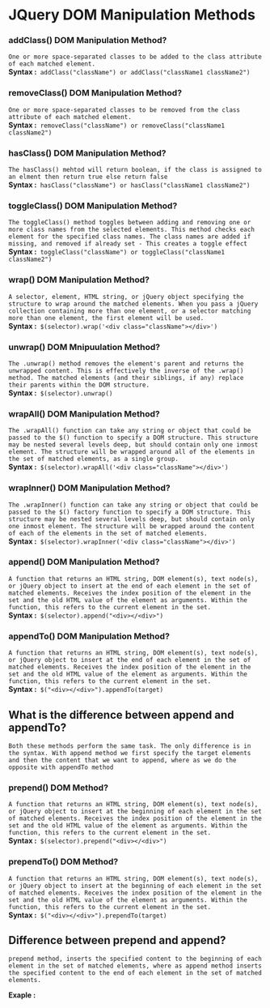 # JQuery DOM Manipulation Methods
### addClass() DOM Manipulation Method?
`One or more space-separated classes to be added to the class attribute of each matched element.`</br>
**Syntax :**` addClass("className") or addClass("className1 className2")`</br>
### removeClass() DOM Manipulation Method?
`One or more space-separated classes to be removed from the class attribute of each matched element.`</br>
**Syntax :**` removeClass("className") or removeClass("className1 className2")`</br>
### hasClass() DOM Manipulation Method?
`The hasClass() mehtod will return boolean, if the class is assigned to an elment then return true else return false`</br>
**Syntax :**` hasClass("className") or hasClass("className1 className2")`</br>
### toggleClass() DOM Manipulation Method?
`The toggleClass() method toggles between adding and removing one or more class names from the selected elements. This method checks each element for the specified class names. The class names are added if missing, and removed if already set - This creates a toggle effect`</br>
**Syntax :**` toggleClass("className") or toggleClass("className1 className2")`</br>
### wrap() DOM Manipulation Method?
`A selector, element, HTML string, or jQuery object specifying the structure to wrap around the matched elements. When you pass a jQuery collection containing more than one element, or a selector matching more than one element, the first element will be used.`</br>
**Syntax :**` $(selector).wrap('<div class="className"></div>')`</br>
### unwrap() DOM Mnipuulation Method?
`The .unwrap() method removes the element's parent and returns the unwrapped content. This is effectively the inverse of the .wrap() method. The matched elements (and their siblings, if any) replace their parents within the DOM structure.`</br>
**Syntax :**` $(selector).unwrap()`</br>
### wrapAll() DOM Manipulation Method?
`The .wrapAll() function can take any string or object that could be passed to the $() function to specify a DOM structure. This structure may be nested several levels deep, but should contain only one inmost element. The structure will be wrapped around all of the elements in the set of matched elements, as a single group.`</br>
**Syntax :**` $(selector).wrapAll('<div class="className"></div>')`</br>
### wrapInner() DOM Manipulation Method?
`The .wrapInner() function can take any string or object that could be passed to the $() factory function to specify a DOM structure. This structure may be nested several levels deep, but should contain only one inmost element. The structure will be wrapped around the content of each of the elements in the set of matched elements.`</br>
**Syntax :**` $(selector).wrapInner('<div class="className"></div>')`</br>
### append() DOM Manipulation Method?
`A function that returns an HTML string, DOM element(s), text node(s), or jQuery object to insert at the end of each element in the set of matched elements. Receives the index position of the element in the set and the old HTML value of the element as arguments. Within the function, this refers to the current element in the set.`</br>
**Syntax :**` $(selector).append("<div></<div>")`

### appendTo() DOM Manipulation Method?
`A function that returns an HTML string, DOM element(s), text node(s), or jQuery object to insert at the end of each element in the set of matched elements. Receives the index position of the element in the set and the old HTML value of the element as arguments. Within the function, this refers to the current element in the set.`</br>
**Syntax :**` $("<div></<div>").appendTo(target)`</br>
## What is the difference between append and appendTo?
`Both these methods perform the same task. The only difference is in the syntax. With append method we first specify the target elements and then the content that we want to append, where as we do the opposite with appendTo method`</br>
### prepend() DOM Method?</br>
`A function that returns an HTML string, DOM element(s), text node(s), or jQuery object to insert at the beginning of each element in the set of matched elements. Receives the index position of the element in the set and the old HTML value of the element as arguments. Within the function, this refers to the current element in the set.`</br>
**Syntax :**` $(selector).prepend("<div></<div>")`</br>
### prependTo() DOM Method?</br>
`A function that returns an HTML string, DOM element(s), text node(s), or jQuery object to insert at the beginning of each element in the set of matched elements. Receives the index position of the element in the set and the old HTML value of the element as arguments. Within the function, this refers to the current element in the set.`</br>
**Syntax :**` $("<div></<div>").prependTo(target)`</br>
## Difference between prepend and append?
`prepend method, inserts the specified content to the beginning of each element in the set of matched elements, where as append method inserts the specified content to the end of each element in the set of matched elements.`</br>


**Exaple :**</br>     
   <script></br>
        $(document).ready(function(){</br>
            $("#addClass").click(function(){</br>
            // $("p").removeClass("remove-class").removeAttr("style").addClass("add-class").animate({ width: "100%" }).animate({ fontSize: "46px" }).animate({ borderWidth: "30px" }).slideUp(1000).slideDown(1000);</br>
            $("p").last().removeClass("remove-class").removeAttr("style").addClass("add-class").animate({ width: "100%" }).animate({ fontSize: "46px" }).animate({ borderWidth: "30px" }).slideUp(1000).slideDown(1000).css("background","#ffff");</br>
            })</br>
            $("#removeClass").click(function(){</br>
                if($("p").last().hasClass("add-class")==true){</br>
                      $("p").last().removeClass("add-class").removeAttr("style").addClass("remove-class").animate({ width: "100%" }).animate({ fontSize: "46px" }).animate({ borderWidth: "30px" }).slideUp(1000).slideDown(1000);</br>
                }</br>    
            })</br>
            $("#toggleClass").click(function(){</br>
                $("p").first().toggleClass("remove-class add-class").fadeIn(1000).fadeOut(1000).animate({ width: "100%" }).animate({ fontSize: "46px" }).animate({ borderWidth: "30px" }).slideUp(1000).slideDown(1000);</br>
            })</br>
        })</br>
          $("#wrap").click(function(){</br>
                $("#firstP").wrap('<div class="loader"></div>').fadeIn(1000).fadeOut(1000)</br>
            })
            $("#unwrap").click(function(){</br>
                $("p").unwrap();</br>
            })</br>
            $("#warpAll").click(function () {</br>
            $("p").wrapAll().wrap('<div class="loader"></div>').fadeIn(5000).fadeOut(1000);</br>
            })</br>
            $("#wrapInner").click(function () {</br>
                $("p").wrapInner().wrap('<div class="loader"></div>').fadeIn(5000).fadeOut(1000);</br>
            })</br>
    </script></br>
